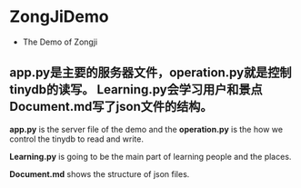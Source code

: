 # ZongJiDemo
- The Demo of Zongji

**app.py**是主要的服务器文件，**operation.py**就是控制tinydb的读写。
**Learning.py**会学习用户和景点
**Document.md**写了json文件的结构。
--------
**app.py** is the server file of the demo and the **operation.py** is the how we control the tinydb to read and write.

**Learning.py** is going to be the main part of learning people and the places.

**Document.md** shows the structure of json files.
